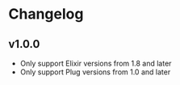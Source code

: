 # Changelog

## v1.0.0

  * Only support Elixir versions from 1.8 and later
  * Only support Plug versions from 1.0 and later
